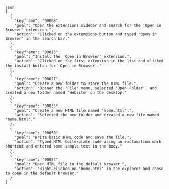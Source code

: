 <p><code>json
[
  {
    "keyframe": "00008",
    "goal": "Open the extensions sidebar and search for the 'Open in Browser' extension.",
    "action": "Clicked on the extensions button and typed 'Open in Browser' in the search bar."
  },
  {
    "keyframe": "00013",
    "goal": "Install the 'Open in Browser' extension.",
    "action": "Clicked on the first extension in the list and clicked the install button for 'Open in Browser'."
  },
  {
    "keyframe": "00027",
    "goal": "Create a new folder to store the HTML file.",
    "action": "Opened the 'File' menu, selected 'Open Folder', and created a new folder named 'Website' on the desktop."
  },
  {
    "keyframe": "00035",
    "goal": "Create a new HTML file named 'home.html'.",
    "action": "Selected the new folder and created a new file named 'home.html'."
  },
  {
    "keyframe": "00050",
    "goal": "Write basic HTML code and save the file.",
    "action": "Typed HTML boilerplate code using an exclamation mark shortcut and entered some sample text in the body."
  },
  {
    "keyframe": "00054",
    "goal": "Open HTML file in the default browser.",
    "action": "Right-clicked on 'home.html' in the explorer and chose to open in the default browser."
  }
]</code></p>